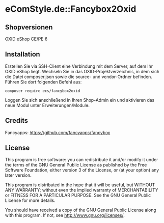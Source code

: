 eComStyle.de::Fancybox2Oxid
===========================

Shopversionen
-------------
OXID eShop CE/PE 6  

Installation
------------
Erstellen Sie via SSH-Client eine Verbindung mit dem Server, auf dem Ihr OXID eShop liegt.
Wechseln Sie in das OXID-Projektverzeichnis, in dem sich die Datei composer.json sowie die source- und vendor-Ordner befinden.
Führen Sie dort folgenden Befehl aus:

`composer require ecs/fancybox2oxid`

Loggen Sie sich anschließend in Ihren Shop-Admin ein und aktivieren das neue Modul unter Erweiterungen/Module.

Credits
-------
Fancyapps: <https://github.com/fancyapps/fancybox>

License
-------
This program is free software: you can redistribute it and/or modify
it under the terms of the GNU General Public License as published by
the Free Software Foundation, either version 3 of the License, or
(at your option) any later version.

This program is distributed in the hope that it will be useful,
but WITHOUT ANY WARRANTY; without even the implied warranty of
MERCHANTABILITY or FITNESS FOR A PARTICULAR PURPOSE.  See the
GNU General Public License for more details.

You should have received a copy of the GNU General Public License
along with this program.  If not, see <http://www.gnu.org/licenses/>.
